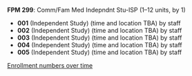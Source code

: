 **FPM 299**: Comm/Fam Med Indepndnt Stu-ISP (1–12 units, by 1)

- **001** (Independent Study) (time and location TBA) by staff
- **002** (Independent Study) (time and location TBA) by staff
- **003** (Independent Study) (time and location TBA) by staff
- **004** (Independent Study) (time and location TBA) by staff
- **005** (Independent Study) (time and location TBA) by staff

[Enrollment numbers over time](./FPM299.tsv)

